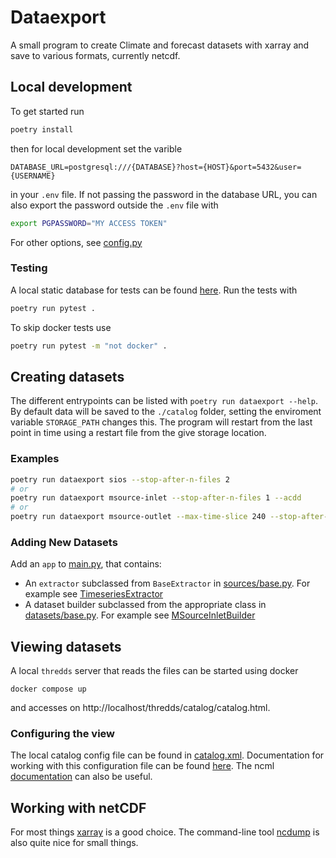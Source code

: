 # Dataexport

A small program to create Climate and forecast datasets with xarray and save to various formats, currently netcdf.

## Local development

To get started run

```bash
poetry install
```

then for local development set the varible

```.env
DATABASE_URL=postgresql:///{DATABASE}?host={HOST}&port=5432&user={USERNAME}
```

in your `.env` file. If not passing the password in the database URL, you can also export the password outside the `.env` file with

```bash
export PGPASSWORD="MY ACCESS TOKEN"
```

For other options, see [config.py](./dataexport/config.py)

### Testing

A local static database for tests can be found [here](./tests/data/README.md). Run the tests with

```bash
poetry run pytest .
```

To skip docker tests use

```bash
poetry run pytest -m "not docker" .
```

## Creating datasets

The different entrypoints can be listed with `poetry run dataexport --help`. By default data will be saved to the `./catalog` folder, setting the enviroment variable `STORAGE_PATH` changes this. The program will restart from the last point in time using a restart file from the give storage location.

### Examples

```bash
poetry run dataexport sios --stop-after-n-files 2
# or
poetry run dataexport msource-inlet --stop-after-n-files 1 --acdd
# or
poetry run dataexport msource-outlet --max-time-slice 240 --stop-after-n-files 2 --acdd
```

### Adding New Datasets

Add an `app` to [main.py](./dataexport/main.py), that contains:

- An `extractor` subclassed from `BaseExtractor` in [sources/base.py](./dataexport/sources/base.py). For example see [TimeseriesExtractor](./dataexport/sources/odm2/extractor.py)
- A dataset builder subclassed from the appropriate class in [datasets/base.py](./dataexport/datasets/base.py). For example see [MSourceInletBuilder](./dataexport/datasets/timeseries/msource.py)

## Viewing datasets

A local `thredds` server that reads the files can be started using docker

```base
docker compose up
```

and accesses on http://localhost/thredds/catalog/catalog.html.

### Configuring the view

The local catalog config file can be found in [catalog.xml](./catalog/catalog.xml). Documentation for working with this configuration file can be found [here](https://docs.unidata.ucar.edu/tds/current/userguide/basic_config_catalog.html). The ncml [documentation](https://docs.unidata.ucar.edu/netcdf-java/current/userguide/basic_ncml_tutorial.html) can also be useful.

## Working with netCDF

For most things [xarray](https://docs.xarray.dev/en/stable/) is a good choice. The command-line tool [ncdump](https://www.unidata.ucar.edu/software/netcdf/workshops/2011/utilities/Ncdump.html) is also quite nice for small things.
